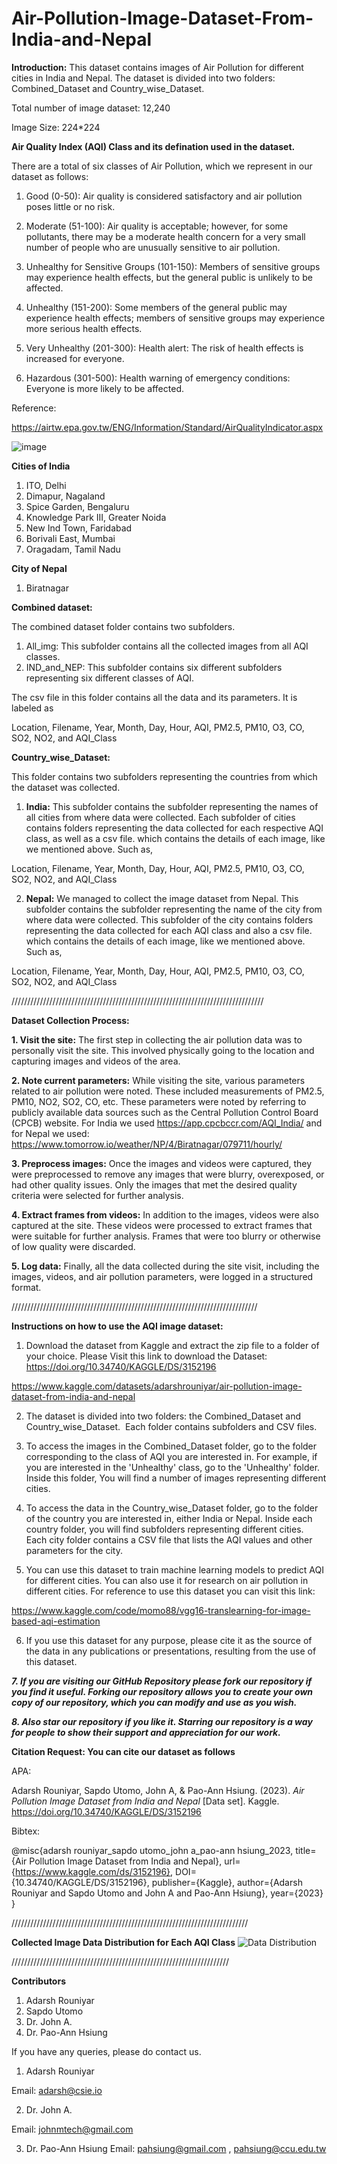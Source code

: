 # Air-Pollution-Image-Dataset-From-India-and-Nepal

**Introduction:**
This dataset contains images of Air Pollution for different cities in India and Nepal.
The dataset is divided into two folders: Combined_Dataset and Country_wise_Dataset.

Total number of image dataset: 12,240

Image Size: 224*224

**Air Quality Index (AQI) Class and its defination used in the dataset.**

There are a total of six classes of Air Pollution, which we represent in our dataset as follows:

1. Good (0-50): Air quality is considered satisfactory and air pollution poses little or no risk.

2. Moderate (51-100): Air quality is acceptable; however, for some pollutants, there may be a moderate health concern for a very small number of people who are unusually sensitive to air pollution.

3. Unhealthy for Sensitive Groups (101-150): Members of sensitive groups may experience health effects, but the general public is unlikely to be affected.

4. Unhealthy (151-200): Some members of the general public may experience health effects; members of sensitive groups may experience more serious health effects.

5. Very Unhealthy (201-300): Health alert: The risk of health effects is increased for everyone.

6. Hazardous (301-500): Health warning of emergency conditions: Everyone is more likely to be affected.

Reference: 

https://airtw.epa.gov.tw/ENG/Information/Standard/AirQualityIndicator.aspx


![image](https://user-images.githubusercontent.com/111570911/233039078-bc9d5120-d857-48f2-8132-6259ebf68f4b.png)

**Cities of India**

1. ITO, Delhi
2. Dimapur, Nagaland
3. Spice Garden, Bengaluru
4. Knowledge  Park III, Greater Noida
5. New Ind Town, Faridabad
6. Borivali East, Mumbai
7. Oragadam, Tamil Nadu

**City of Nepal**
1. Biratnagar



**Combined dataset:**

The combined dataset folder contains two subfolders.
1. All_img: This subfolder contains all the collected images from all AQI classes.
2. IND_and_NEP: This subfolder contains six different subfolders representing six different classes of AQI.

The csv file in this folder contains all the data and its parameters.
It is labeled as

Location, Filename, Year, Month, Day, Hour, AQI, PM2.5, PM10, O3, CO, SO2, NO2, and AQI_Class

**Country_wise_Dataset:**

This folder contains two subfolders representing the countries from which the dataset was collected.

1. **India:**
This subfolder contains the subfolder representing the names of all cities from where data were collected.
Each subfolder of cities contains folders representing the data collected for each respective AQI class, as well as a csv file.
which contains the details of each image, like we mentioned above.
Such as,

Location, Filename, Year, Month, Day, Hour, AQI, PM2.5, PM10, O3, CO, SO2, NO2, and AQI_Class


2. **Nepal:**
We managed to collect the image dataset from Nepal.
This subfolder contains the subfolder representing the name of the city from where data were collected.
This subfolder of the city contains folders representing the data collected for each AQI class and also a csv file.
which contains the details of each image, like we mentioned above.
Such as,

Location, Filename, Year, Month, Day, Hour, AQI, PM2.5, PM10, O3, CO, SO2, NO2, and AQI_Class

////////////////////////////////////////////////////////////////////////////////

**Dataset Collection Process:**

**1. Visit the site:** The first step in collecting the air pollution data was to personally visit the site. This involved physically going to the location and capturing images and videos of the area.

**2. Note current parameters:** While visiting the site, various parameters related to air pollution were noted. These included measurements of PM2.5, PM10, NO2, SO2, CO, etc. These parameters were noted by referring to publicly available data sources such as the Central Pollution Control Board (CPCB) website. For India we used https://app.cpcbccr.com/AQI_India/  and for Nepal we used: https://www.tomorrow.io/weather/NP/4/Biratnagar/079711/hourly/

**3. Preprocess images:** Once the images and videos were captured, they were preprocessed to remove any images that were blurry, overexposed, or had other quality issues. Only the images that met the desired quality criteria were selected for further analysis.

**4. Extract frames from videos:** In addition to the images, videos were also captured at the site. These videos were processed to extract frames that were suitable for further analysis. Frames that were too blurry or otherwise of low quality were discarded.

**5. Log data:** Finally, all the data collected during the site visit, including the images, videos, and air pollution parameters, were logged in a structured format. 

//////////////////////////////////////////////////////////////////////////////

****Instructions on how to use the AQI image dataset:****

1. Download the dataset from Kaggle and extract the zip file to a folder of your choice. Please Visit this link to download the Dataset:
https://doi.org/10.34740/KAGGLE/DS/3152196

https://www.kaggle.com/datasets/adarshrouniyar/air-pollution-image-dataset-from-india-and-nepal

2. The dataset is divided into two folders: the Combined_Dataset and Country_wise_Dataset. 
Each folder contains subfolders and CSV files.

3. To access the images in the Combined_Dataset folder, go to the folder corresponding to the class of AQI you are interested in.
For example, if you are interested in the 'Unhealthy' class, go to the 'Unhealthy' folder. Inside this folder,
You will find a number of images representing different cities.

4. To access the data in the Country_wise_Dataset folder, go to the folder of the country you are interested in, either India or Nepal.
Inside each country folder, you will find subfolders representing different cities.
Each city folder contains a CSV file that lists the AQI values and other parameters for the city.

5. You can use this dataset to train machine learning models to predict AQI for different cities.
You can also use it for research on air pollution in different cities. For reference to use this dataset you can visit this link: 

https://www.kaggle.com/code/momo88/vgg16-translearning-for-image-based-aqi-estimation

6. If you use this dataset for any purpose, please cite it as the source of the data in any publications or presentations,
resulting from the use of this dataset.

***7. If you are visiting our GitHub Repository please fork our repository if you find it useful. Forking our repository allows you to create your own copy of our repository, which you can modify and use as you wish.***

***8. Also star our repository if you like it. Starring our repository is a way for people to show their support and appreciation for our work.***

**Citation Request: You can cite our dataset as follows**

APA:

Adarsh Rouniyar, Sapdo Utomo, John A, &amp; Pao-Ann Hsiung. (2023). <i>Air Pollution Image Dataset from India and Nepal</i> [Data set]. Kaggle. https://doi.org/10.34740/KAGGLE/DS/3152196

Bibtex:

 @misc{adarsh rouniyar_sapdo utomo_john a_pao-ann hsiung_2023,
	title={Air Pollution Image Dataset from India and Nepal},
	url={https://www.kaggle.com/ds/3152196},
	DOI={10.34740/KAGGLE/DS/3152196},
	publisher={Kaggle},
	author={Adarsh Rouniyar and Sapdo Utomo and John A and Pao-Ann Hsiung},
	year={2023}
}

///////////////////////////////////////////////////////////////////////////

**Collected Image Data Distribution for Each AQI Class**
![Data Distribution](https://user-images.githubusercontent.com/111570911/232965276-6c7e5726-308c-478d-a9cd-3654de8a3835.png)


/////////////////////////////////////////////////////////////////////



**Contributors**
1. Adarsh Rouniyar
2. Sapdo Utomo
3. Dr. John A.
4. Dr. Pao-Ann Hsiung


If you have any queries, please do contact us.
1. Adarsh Rouniyar

Email: adarsh@csie.io

2. Dr. John A.

Email: johnmtech@gmail.com 

3. Dr. Pao-Ann Hsiung
Email: pahsiung@gmail.com , pahsiung@ccu.edu.tw 

